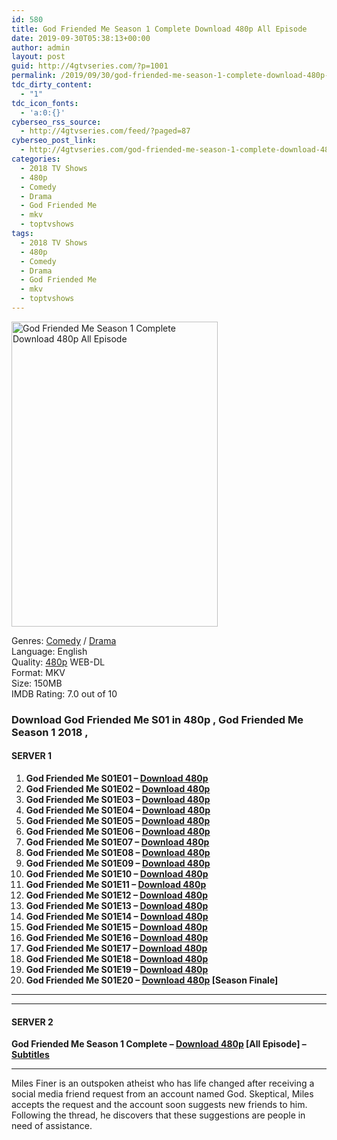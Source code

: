 ```yaml
---
id: 580
title: God Friended Me Season 1 Complete Download 480p All Episode
date: 2019-09-30T05:38:13+00:00
author: admin
layout: post
guid: http://4gtvseries.com/?p=1001
permalink: /2019/09/30/god-friended-me-season-1-complete-download-480p-all-episode-3/
tdc_dirty_content:
  - "1"
tdc_icon_fonts:
  - 'a:0:{}'
cyberseo_rss_source:
  - http://4gtvseries.com/feed/?paged=87
cyberseo_post_link:
  - http://4gtvseries.com/god-friended-me-season-1-complete-download-480p-all-episode/
categories:
  - 2018 TV Shows
  - 480p
  - Comedy
  - Drama
  - God Friended Me
  - mkv
  - toptvshows
tags:
  - 2018 TV Shows
  - 480p
  - Comedy
  - Drama
  - God Friended Me
  - mkv
  - toptvshows
---
```

<img loading="lazy" class="aligncenter" src="https://2.bp.blogspot.com/-GaLIe1EI7SU/XZGUbh94WuI/AAAAAAAAAAQ/F8i2dBig0uYMrzR8dDSlLLhVQdzjXtkggCK4BGAYYCw/s1600/God%2BFriended%2BMe%2BSeason%2B1.jpg" alt="God Friended Me Season 1 Complete Download 480p All Episode" width="330" height="488" />

Genres: <a href="http://4gtvseries.com/tag/comedy/" data-wpel-link="internal">Comedy</a> /&nbsp;<a href="http://4gtvseries.com/tag/drama/" data-wpel-link="internal">Drama</a>  
Language: English  
Quality:&nbsp;<a href="http://4gtvseries.com/tag/480p/" data-wpel-link="internal">480p</a> WEB-DL  
Format: MKV  
Size: 150MB  
IMDB Rating: 7.0 out of 10

### **Download God Friended Me S01 in 480p , God Friended Me Season 1 2018 ,&nbsp;**

#### <span><strong>SERVER 1</strong></span>

  1. **God Friended Me S01E01 – <a href="http://slink.dl480p.xyz/FKnZXFVp" data-wpel-link="external" target="_blank" rel="nofollow external noopener noreferrer" class="wpel-icon-left"><i class="wpel-icon fa fa-download" aria-hidden="true"></i>Download 480p</a>**
  2. **God Friended Me S01E02 – <a href="http://slink.dl480p.xyz/Gha9qEB" data-wpel-link="external" target="_blank" rel="nofollow external noopener noreferrer" class="wpel-icon-left"><i class="wpel-icon fa fa-download" aria-hidden="true"></i>Download 480p</a>**
  3. **God Friended Me S01E03 – <a href="http://slink.dl480p.xyz/h59f" data-wpel-link="external" target="_blank" rel="nofollow external noopener noreferrer" class="wpel-icon-left"><i class="wpel-icon fa fa-download" aria-hidden="true"></i>Download 480p</a>**
  4. **God Friended Me S01E04 – <a href="http://slink.dl480p.xyz/71DA" data-wpel-link="external" target="_blank" rel="nofollow external noopener noreferrer" class="wpel-icon-left"><i class="wpel-icon fa fa-download" aria-hidden="true"></i>Download 480p</a>**
  5. **God Friended Me S01E05 – <a href="http://slink.dl480p.xyz/Jcqc" data-wpel-link="external" target="_blank" rel="nofollow external noopener noreferrer" class="wpel-icon-left"><i class="wpel-icon fa fa-download" aria-hidden="true"></i>Download 480p</a>**
  6. **God Friended Me S01E06 – <a href="http://slink.dl480p.xyz/KeR8PLk" data-wpel-link="external" target="_blank" rel="nofollow external noopener noreferrer" class="wpel-icon-left"><i class="wpel-icon fa fa-download" aria-hidden="true"></i>Download 480p</a>**
  7. **God Friended Me S01E07 – <a href="http://slink.dl480p.xyz/wtymTBCL" data-wpel-link="external" target="_blank" rel="nofollow external noopener noreferrer" class="wpel-icon-left"><i class="wpel-icon fa fa-download" aria-hidden="true"></i>Download 480p</a>**
  8. **God Friended Me S01E08 – <a href="http://slink.dl480p.xyz/hxVbA" data-wpel-link="external" target="_blank" rel="nofollow external noopener noreferrer" class="wpel-icon-left"><i class="wpel-icon fa fa-download" aria-hidden="true"></i>Download 480p</a>**
  9. **God Friended Me S01E09 – <a href="http://slink.dl480p.xyz/7X94t6xg" data-wpel-link="external" target="_blank" rel="nofollow external noopener noreferrer" class="wpel-icon-left"><i class="wpel-icon fa fa-download" aria-hidden="true"></i>Download 480p</a>**
 10. **God Friended Me S01E10 – <a href="http://slink.dl480p.xyz/8IC5BZqC" data-wpel-link="external" target="_blank" rel="nofollow external noopener noreferrer" class="wpel-icon-left"><i class="wpel-icon fa fa-download" aria-hidden="true"></i>Download 480p</a>**
 11. **God Friended Me S01E11 – <a href="http://slink.dl480p.xyz/WWIj0" data-wpel-link="external" target="_blank" rel="nofollow external noopener noreferrer" class="wpel-icon-left"><i class="wpel-icon fa fa-download" aria-hidden="true"></i>Download 480p</a>**
 12. **God Friended Me S01E12 – <a href="http://slink.dl480p.xyz/dS0nm" data-wpel-link="external" target="_blank" rel="nofollow external noopener noreferrer" class="wpel-icon-left"><i class="wpel-icon fa fa-download" aria-hidden="true"></i>Download 480p</a>**
 13. **God Friended Me S01E13 – <a href="http://slink.dl480p.xyz/df3Tewp" data-wpel-link="external" target="_blank" rel="nofollow external noopener noreferrer" class="wpel-icon-left"><i class="wpel-icon fa fa-download" aria-hidden="true"></i>Download 480p</a>**
 14. **God Friended Me S01E14 – <a href="http://slink.dl480p.xyz/8Ej1jJ" data-wpel-link="external" target="_blank" rel="nofollow external noopener noreferrer" class="wpel-icon-left"><i class="wpel-icon fa fa-download" aria-hidden="true"></i>Download 480p</a>**
 15. **God Friended Me S01E15 – <a href="http://slink.dl480p.xyz/Ms5g4" data-wpel-link="external" target="_blank" rel="nofollow external noopener noreferrer" class="wpel-icon-left"><i class="wpel-icon fa fa-download" aria-hidden="true"></i>Download 480p</a>**
 16. **God Friended Me S01E16 – <a href="http://slink.dl480p.xyz/cFebhGI" data-wpel-link="external" target="_blank" rel="nofollow external noopener noreferrer" class="wpel-icon-left"><i class="wpel-icon fa fa-download" aria-hidden="true"></i>Download 480p</a>**
 17. **God Friended Me S01E17 – <a href="http://slink.dl480p.xyz/yifIk3" data-wpel-link="external" target="_blank" rel="nofollow external noopener noreferrer" class="wpel-icon-left"><i class="wpel-icon fa fa-download" aria-hidden="true"></i>Download 480p</a>**
 18. **God Friended Me S01E18 – <a href="http://slink.dl480p.xyz/jWoJoV" data-wpel-link="external" target="_blank" rel="nofollow external noopener noreferrer" class="wpel-icon-left"><i class="wpel-icon fa fa-download" aria-hidden="true"></i>Download 480p</a>**
 19. **God Friended Me S01E19 – <a href="http://slink.dl480p.xyz/kVNDhnof" data-wpel-link="external" target="_blank" rel="nofollow external noopener noreferrer" class="wpel-icon-left"><i class="wpel-icon fa fa-download" aria-hidden="true"></i>Download 480p</a>**
 20. **God Friended Me S01E20 – <a href="http://slink.dl480p.xyz/Fc8iJ1" data-wpel-link="external" target="_blank" rel="nofollow external noopener noreferrer" class="wpel-icon-left"><i class="wpel-icon fa fa-download" aria-hidden="true"></i>Download 480p</a> [Season Finale]**

* * *

* * *

#### <span><strong>SERVER 2</strong></span>

**God Friended Me Season 1 Complete – <a href="http://dl480p.xyz/796/" data-wpel-link="external" target="_blank" rel="nofollow external noopener noreferrer" class="wpel-icon-left"><i class="wpel-icon fa fa-download" aria-hidden="true"></i>Download 480p</a> [All Episode] – <a href="https://subscene.com/subtitles/god-friended-me-first-season" data-wpel-link="external" target="_blank" rel="nofollow external noopener noreferrer" class="wpel-icon-left"><i class="wpel-icon fa fa-download" aria-hidden="true"></i>Subtitles</a>**

* * *

Miles Finer is an outspoken atheist who has life changed after receiving a social media friend request from an account named God. Skeptical, Miles accepts the request and the account soon suggests new friends to him. Following the thread, he discovers that these suggestions are people in need of assistance.

<div align="center">
</div>